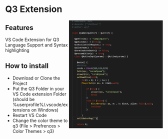 # Q3 Extension
 <img align="right" src="samplecode.png" width="300" />
 
## Features
VS Code Extension for Q3 Language Support and Syntax highlighting
## How to install

- Download or Clone the Project
- Put the Q3 Folder in your VS Code extension Folder (should be %userprofile%/.vscode/extensions on Windows)
- Restart VS Code
- Change the color theme to q3 (File > Prefrences > Color Themes > q3)

